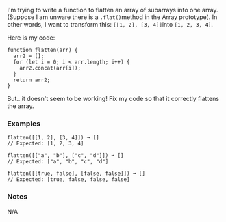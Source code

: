 I'm trying to write a function to flatten an array of subarrays into one array. (Suppose I am unware there is a `.flat()`method in the Array prototype). In other words, I want to transform this: `[[1, 2], [3, 4]]`into `[1, 2, 3, 4]`.

Here is my code:

    function flatten(arr) {
      arr2 = [];
      for (let i = 0; i < arr.length; i++) {
        arr2.concat(arr[i]);
      }
      return arr2;
    }

But...it doesn't seem to be working! Fix my code so that it correctly flattens the array.


### Examples ###
    flatten([[1, 2], [3, 4]]) ➞ []
    // Expected: [1, 2, 3, 4]

    flatten([["a", "b"], ["c", "d"]]) ➞ []
    // Expected: ["a", "b", "c", "d"]

    flatten([[true, false], [false, false]]) ➞ []
    // Expected: [true, false, false, false]


### Notes ###
N/A